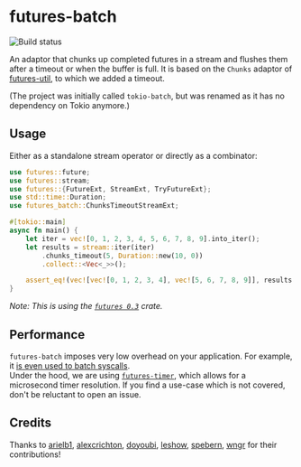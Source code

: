 # futures-batch

![Build status](https://github.com/mre/futures-batch/workflows/Rust/badge.svg)

An adaptor that chunks up completed futures in a stream and flushes them after a timeout or when the buffer is full.
It is based on the `Chunks` adaptor of [futures-util](https://github.com/rust-lang-nursery/futures-rs/blob/4613193023dd4071bbd32b666e3b85efede3a725/futures-util/src/stream/chunks.rs), to which we added a timeout.

(The project was initially called `tokio-batch`, but was renamed as it has no dependency on Tokio anymore.)

## Usage

Either as a standalone stream operator or directly as a combinator:

```rust
use futures::future;
use futures::stream;
use futures::{FutureExt, StreamExt, TryFutureExt};
use std::time::Duration;
use futures_batch::ChunksTimeoutStreamExt;

#[tokio::main]
async fn main() {
    let iter = vec![0, 1, 2, 3, 4, 5, 6, 7, 8, 9].into_iter();
    let results = stream::iter(iter)
        .chunks_timeout(5, Duration::new(10, 0))
        .collect::<Vec<_>>();

    assert_eq!(vec![vec![0, 1, 2, 3, 4], vec![5, 6, 7, 8, 9]], results.await);
}
```

*Note: This is using the [`futures 0.3`](https://crates.io/crates/futures) crate.*

## Performance

`futures-batch` imposes very low overhead on your application. For example, it [is even used to batch syscalls](https://github.com/mre/futures-batch/issues/4).  
Under the hood, we are using [`futures-timer`](https://github.com/async-rs/futures-timer), which allows for a microsecond timer resolution.
If you find a use-case which is not covered, don't be reluctant to open an issue.

## Credits

Thanks to [arielb1](https://github.com/arielb1), [alexcrichton](https://github.com/alexcrichton/), [doyoubi](https://github.com/doyoubi), [leshow](https://github.com/leshow), [spebern](https://github.com/spebern), [wngr](https://github.com/wngr) for their contributions!

